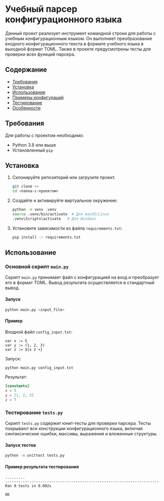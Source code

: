# Учебный парсер конфигурационного языка

Данный проект реализует инструмент командной строки для работы с учебным конфигурационным языком. Он выполняет преобразование входного конфигурационного текста в формате учебного языка в выходной формат TOML. Также в проекте предусмотрены тесты для проверки всех функций парсера.

## Содержание
- [Требования](#требования)
- [Установка](#установка)
- [Использование](#использование)
- [Примеры конфигураций](#примеры-конфигураций)
- [Тестирование](#тестирование)
- [Особенности](#особенности)

## Требования

Для работы с проектом необходимо:
- Python 3.8 или выше
- Установленный `pip`

## Установка

1. Склонируйте репозиторий или загрузите проект.
   ```bash
   git clone <>
   cd <папка-с-проектом>
   ```

2. Создайте и активируйте виртуальное окружение:
   ```bash
   python -m venv .venv
   source .venv/bin/activate  # Для macOS/Linux
   .venv\Scripts\activate   # Для Windows
   ```

3. Установите зависимости из файла `requirements.txt`:
   ```bash
   pip install -r requirements.txt
   ```

## Использование

### Основной скрипт `main.py`

Скрипт `main.py` принимает файл с конфигурацией на вход и преобразует его в формат TOML. Вывод результата осуществляется в стандартный вывод.

#### Запуск

```bash
python main.py <input_file>
```

#### Пример

Входной файл `config_input.txt`:
```plaintext
var x := 5
var y := (1, 2, 3)
var z := ${x 2 +}
```

Запуск:
```bash
python main.py config_input.txt
```

Результат:
```toml
[constants]
x = 5
y = [1, 2, 3]
z = 7
```

### Тестирование `tests.py`

Скрипт `tests.py` содержит юнит-тесты для проверки парсера. Тесты покрывают все конструкции конфигурационного языка, включая синтаксические ошибки, массивы, выражения и вложенные структуры.

#### Запуск тестов

```bash
python -m unittest tests.py
```

#### Пример результата тестирования
```plaintext
.........
----------------------------------------------------------------------
Ran 9 tests in 0.002s

OK
```